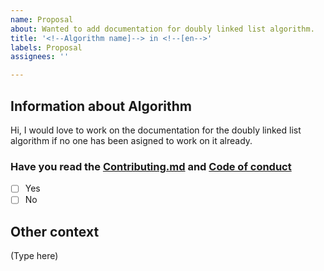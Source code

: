 ```yaml
---
name: Proposal
about: Wanted to add documentation for doubly linked list algorithm.
title: '<!--Algorithm name]--> in <!--[en-->'
labels: Proposal
assignees: ''

---
```


## Information about Algorithm
<!--
i.e: What the given algorithm do and i.e. Type of algorithm array,stack
-->
Hi, I would love to work on the documentation for the doubly linked list algorithm if no one has been asigned to work on it already.
### Have you read the [Contributing.md](https://github.com/MakeContributions/DSA/blob/main/CONTRIBUTING.md) and [Code of conduct](https://github.com/MakeContributions/DSA/blob/main/CODE_OF_CONDUCT.md)
<!-- Choose any one of them -->
- [ ] Yes
- [ ] No

## Other context
<!--
This is a competitive platform problem i.e. Hackerrank,Codechef,GeeksforGeeks,Leetcode,Codeforce 
-->
(Type here)
